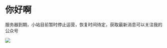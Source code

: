# 你好啊
服务器到期，小站目前暂时停止运营，恢复时间待定，获取最新消息可以关注我的公众号

![](https://s3.bmp.ovh/imgs/2022/05/12/267259f5bfd3f7ef.jpg)
